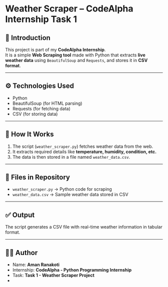 # Weather Scraper – CodeAlpha Internship Task 1

## 📌 Introduction
This project is part of my **CodeAlpha Internship**.  
It is a simple **Web Scraping tool** made with Python that extracts **live weather data** using `BeautifulSoup` and `Requests`, and stores it in **CSV format**.

---

## ⚙️ Technologies Used
- Python  
- BeautifulSoup (for HTML parsing)  
- Requests (for fetching data)  
- CSV (for storing data)

---

## 🚀 How It Works
1. The script (`weather_scraper.py`) fetches weather data from the web.  
2. It extracts required details like **temperature, humidity, condition, etc.**  
3. The data is then stored in a file named `weather_data.csv`.

---

## 📂 Files in Repository
- `weather_scraper.py` → Python code for scraping  
- `weather_data.csv` → Sample weather data stored in CSV  

---

## ✅ Output
The script generates a CSV file with real-time weather information in tabular format.

---

## 👨‍💻 Author
- Name: **Aman Ranakoti**  
- Internship: **CodeAlpha - Python Programming Internship**  
- Task: **Task 1 - Weather Scraper Project**
- 
